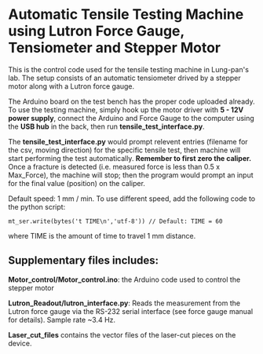 # Automatic Tensile Testing Machine using Lutron Force Gauge, Tensiometer and Stepper Motor

This is the control code used for the tensile testing machine in Lung-pan's lab. 
The setup consists of an automatic tensiometer drived by a stepper motor along with a Lutron force gauge.

The Arduino board on the test bench has the proper code uploaded already. 
To use the testing machine, simply hook up the motor driver with **5 - 12V power supply**, connect the Arduino and Force Gauge to the computer using the **USB hub** in the back, then run **tensile_test_interface.py**.

The **tensile_test_interface.py** would prompt relevent entries (filename for the csv, moving direction) for the specific tensile test, then machine will start performing the test automatically. 
**Remember to first zero the caliper.**
Once a fracture is detected (i.e. measured force is less than 0.5 x Max_Force), the machine will stop; then the program would prompt an input for the final value (position) on the caliper.

Default speed:  1 mm / min. To use different speed, add the following code to the python script:
~~~
mt_ser.write(bytes('t TIME\n','utf-8')) // Default: TIME = 60
~~~
where TIME is the amount of time to travel 1 mm distance.



## Supplementary files includes: 

**Motor_control/Motor_control.ino**: the Arduino code used to control the stepper motor

**Lutron_Readout/lutron_interface.py**: Reads the measurement from the Lutron force gauge via the RS-232 serial interface (see force gauge manual for details). Sample rate ~3.4 Hz. 

**Laser_cut_files** contains the vector files of the laser-cut pieces on the device.
